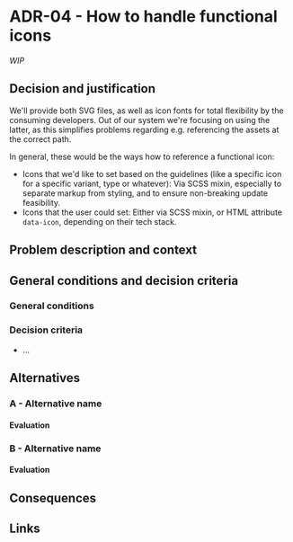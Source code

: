 # ADR-04 - How to handle functional icons

_WIP_

## Decision and justification

We'll provide both SVG files, as well as icon fonts for total flexibility by the consuming developers. Out of our system we're focusing on using the latter, as this simplifies problems regarding e.g. referencing the assets at the correct path.

In general, these would be the ways how to reference a functional icon:

-   Icons that we'd like to set based on the guidelines (like a specific icon for a specific variant, type or whatever): Via SCSS mixin, especially to separate markup from styling, and to ensure non-breaking update feasibility.
-   Icons that the user could set: Either via SCSS mixin, or HTML attribute `data-icon`, depending on their tech stack.

## Problem description and context

## General conditions and decision criteria

### General conditions

### Decision criteria

-   ...

## Alternatives

### A - Alternative name

#### Evaluation

### B - Alternative name

#### Evaluation

## Consequences

## Links
